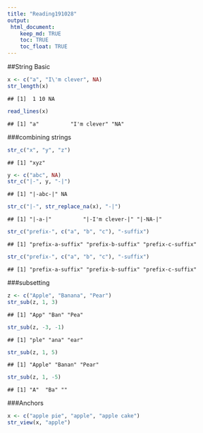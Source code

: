 ```yaml
---
title: "Reading191028"
output: 
 html_document:
    keep_md: TRUE
    toc: TRUE
    toc_float: TRUE
---
```




##String Basic


```r
x <- c("a", "I\'m clever", NA)
str_length(x)
```

```
## [1]  1 10 NA
```

```r
read_lines(x)
```

```
## [1] "a"          "I'm clever" "NA"
```

###combining strings


```r
str_c("x", "y", "z")
```

```
## [1] "xyz"
```


```r
y <- c("abc", NA)
str_c("|-", y, "-|")
```

```
## [1] "|-abc-|" NA
```

```r
str_c("|-", str_replace_na(x), "-|")
```

```
## [1] "|-a-|"          "|-I'm clever-|" "|-NA-|"
```

```r
str_c("prefix-", c("a", "b", "c"), "-suffix")
```

```
## [1] "prefix-a-suffix" "prefix-b-suffix" "prefix-c-suffix"
```


```r
str_c("prefix-", c("a", "b", "c"), "-suffix")
```

```
## [1] "prefix-a-suffix" "prefix-b-suffix" "prefix-c-suffix"
```

###subsetting


```r
z <- c("Apple", "Banana", "Pear") 
str_sub(z, 1, 3)
```

```
## [1] "App" "Ban" "Pea"
```

```r
str_sub(z, -3, -1)
```

```
## [1] "ple" "ana" "ear"
```

```r
str_sub(z, 1, 5)
```

```
## [1] "Apple" "Banan" "Pear"
```

```r
str_sub(z, 1, -5)
```

```
## [1] "A"  "Ba" ""
```

###Anchors


```r
x <- c("apple pie", "apple", "apple cake")
str_view(x, "apple")
```

<!--html_preserve--><div id="htmlwidget-62c97f9fccbc5bca90e4" style="width:960px;height:100%;" class="str_view html-widget"></div>
<script type="application/json" data-for="htmlwidget-62c97f9fccbc5bca90e4">{"x":{"html":"<ul>\n  <li><span class='match'>apple<\/span> pie<\/li>\n  <li><span class='match'>apple<\/span><\/li>\n  <li><span class='match'>apple<\/span> cake<\/li>\n<\/ul>"},"evals":[],"jsHooks":[]}</script><!--/html_preserve-->

```r
str_view(x, "^apple$")    
```

<!--html_preserve--><div id="htmlwidget-aefe44826d7a0b4c37c3" style="width:960px;height:100%;" class="str_view html-widget"></div>
<script type="application/json" data-for="htmlwidget-aefe44826d7a0b4c37c3">{"x":{"html":"<ul>\n  <li>apple pie<\/li>\n  <li><span class='match'>apple<\/span><\/li>\n  <li>apple cake<\/li>\n<\/ul>"},"evals":[],"jsHooks":[]}</script><!--/html_preserve-->

###character classes

`\d` matches any digit.
`\s` matches any whitespace (e.g., space, tab, newline).  
`[abc]` matches a, b, or c.
`[^abc]` matches anything except a, b, or c.


```r
str_view(c("grey", "gray"), "gr(e|a)y")
```

<!--html_preserve--><div id="htmlwidget-f4eea3a04d4515db9032" style="width:960px;height:100%;" class="str_view html-widget"></div>
<script type="application/json" data-for="htmlwidget-f4eea3a04d4515db9032">{"x":{"html":"<ul>\n  <li><span class='match'>grey<\/span><\/li>\n  <li><span class='match'>gray<\/span><\/li>\n<\/ul>"},"evals":[],"jsHooks":[]}</script><!--/html_preserve-->

###Grouping &backreference


```r
str_view(fruit, "(..)\\1", match = TRUE)
```

<!--html_preserve--><div id="htmlwidget-7fb9b20ce4617c580c33" style="width:960px;height:100%;" class="str_view html-widget"></div>
<script type="application/json" data-for="htmlwidget-7fb9b20ce4617c580c33">{"x":{"html":"<ul>\n  <li>b<span class='match'>anan<\/span>a<\/li>\n  <li><span class='match'>coco<\/span>nut<\/li>\n  <li><span class='match'>cucu<\/span>mber<\/li>\n  <li><span class='match'>juju<\/span>be<\/li>\n  <li><span class='match'>papa<\/span>ya<\/li>\n  <li>s<span class='match'>alal<\/span> berry<\/li>\n<\/ul>"},"evals":[],"jsHooks":[]}</script><!--/html_preserve-->

